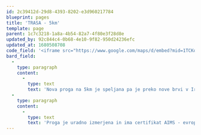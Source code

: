 ```yaml
---
id: 2c39412d-29d8-4393-8202-e3d960217784
blueprint: pages
title: 'TRASA - 5km'
template: page
parent: 1c7c3218-1a8a-4b54-82a7-4f80e3f28d8e
updated_by: 92c844c4-0b68-4e10-9f82-950d24236efc
updated_at: 1680508708
code_field: '<iframe src="https://www.google.com/maps/d/embed?mid=1TCKoG7t6ycl7pm_KX8ARbskt7OYszR4&ehbc=2E312F" width="100%" height="600"></iframe>'
bard_field:
  -
    type: paragraph
    content:
      -
        type: text
        text: 'Nova proga na 5km je speljana pa je preko nove brvi v Irči vasi arhitekta Marjana Pipenbaherja. Štart in cilj je na Seidlovi cesti skupaj s polmaratonom in tekom na 10km, proga je speljana je ob reki Krki in po najlepših tekaških terenih v okolici Novega mesta. Prvih 4km trase poteka po enaki poti, kot polmaraton, nato pa trasa na Topliški cesti zavije levo proti centru mesta in nadaljuje po Šmihelskem mostu proti cilju 5km teka.'
  -
    type: paragraph
    content:
      -
        type: text
        text: 'Proga je uradno izmerjena in ima certifikat AIMS - evropske zveze za cestne teke. Trasa je v celoti asfaltirana.'
---
```

